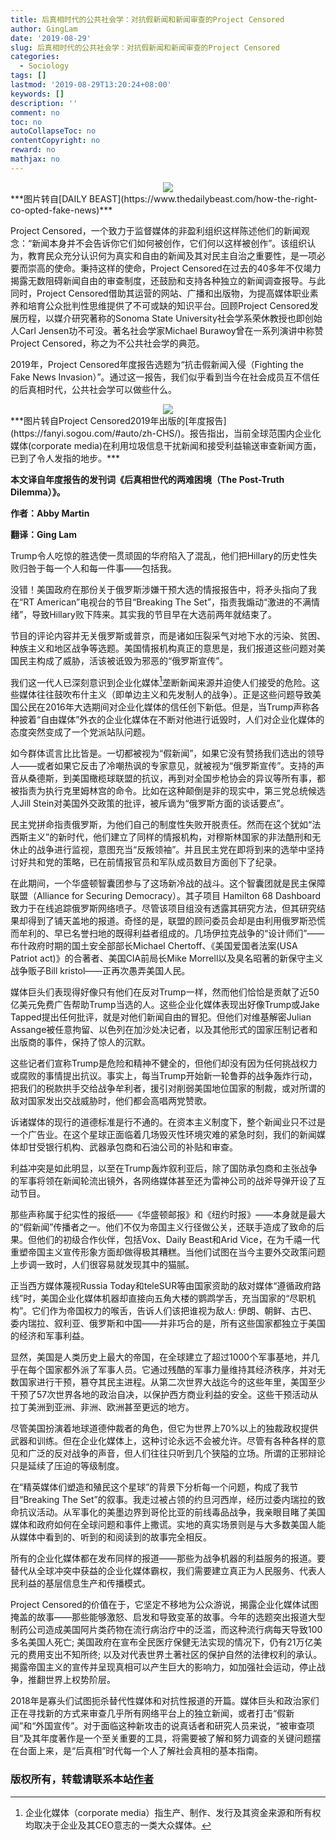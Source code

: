 ```yaml
---
title: 后真相时代的公共社会学：对抗假新闻和新闻审查的Project Censored
author: GingLam
date: '2019-08-29'
slug: 后真相时代的公共社会学：对抗假新闻和新闻审查的Project Censored
categories:
  - Sociology
tags: []
lastmod: '2019-08-29T13:20:24+08:00'
keywords: []
description: ''
comment: no
toc: no
autoCollapseToc: no
contentCopyright: no
reward: no
mathjax: no
---
```

<div align=center><img src="https://raw.githubusercontent.com/GingLam/Storage/master/trump1.jpg"></div>
<div align=center>
</div>
***图片转自[DAILY BEAST](https://www.thedailybeast.com/how-the-right-co-opted-fake-news)***

Project Censored，一个致力于监督媒体的非盈利组织这样陈述他们的新闻观念：“新闻本身并不会告诉你它们如何被创作，它们何以这样被创作”。该组织认为，教育民众充分认识何为真实和自由的新闻及其对民主自治之重要性，是一项必要而崇高的使命。秉持这样的使命，Project Censored在过去的40多年不仅竭力揭露无数阻碍新闻自由的审查制度，还鼓励和支持各种独立的新闻调查报导。与此同时，Project Censored借助其运营的网站、广播和出版物，为提高媒体职业素养和培育公众批判性思维提供了不可或缺的知识平台。回顾Project Censored发展历程，以媒介研究著称的Sonoma State University社会学系荣休教授也即创始人Carl Jensen功不可没。著名社会学家Michael Burawoy曾在一系列演讲中称赞Project Censored，称之为不公共社会学的典范。

2019年，Project Censored年度报告选题为“抗击假新闻入侵（Fighting the Fake News Invasion）”。通过这一报告，我们似乎看到当今在社会成员互不信任的后真相时代，公共社会学可以做些什么。

<!--more-->

<div align=center><img src="https://raw.githubusercontent.com/GingLam/Storage/master/project.jpg"></div>
<div align=center>
</div>
***图片转自Project Censored2019年出版的[年度报告](https://fanyi.sogou.com/#auto/zh-CHS/)。报告指出，当前全球范围内企业化媒体(corporate media)在利用垃圾信息干扰新闻和接受利益输送审查新闻方面，已到了令人发指的地步。***

**本文译自年度报告的发刊词《后真相世代的两难困境（The Post-Truth Dilemma）》。**

**作者：Abby Martin**

**翻译：Ging Lam**

Trump令人吃惊的胜选使一贯顽固的华府陷入了混乱，他们把Hillary的历史性失败归咎于每一个人和每一件事——包括我。

没错！美国政府在那份关于俄罗斯涉嫌干预大选的情报报告中，将矛头指向了我在“RT American”电视台的节目“Breaking The Set”，指责我煽动“激进的不满情绪”，导致Hillary败下阵来。其实我的节目早在大选前两年就结束了。

节目的评论内容并无关俄罗斯或普京，而是诸如压裂采气对地下水的污染、贫困、种族主义和地区战争等选题。美国情报机构真正的意思是，我们报道这些问题对美国民主构成了威胁，活该被诋毁为邪恶的“俄罗斯宣传”。

我们这一代人已深刻意识到企业化媒体[^1]垄断新闻来源并迫使人们接受的危险。这些媒体往往鼓吹布什主义（即单边主义和先发制人的战争）。正是这些问题导致美国公民在2016年大选期间对企业化媒体的信任创下新低。但是，当Trump声称各种披着“自由媒体”外衣的企业化媒体在不断对他进行诋毁时，人们对企业化媒体的态度突然变成了一个党派站队问题。

如今群体谎言比比皆是。一切都被视为“假新闻”，如果它没有赞扬我们选出的领导人——或者如果它反击了冷嘲热讽的专家意见，就被视为“俄罗斯宣传”。支持的声音从桑德斯，到美国橄榄球联盟的抗议，再到对全国步枪协会的异议等所有事，都被指责为执行克里姆林宫的命令。比如在这种颠倒是非的现实中，第三党总统候选人Jill Stein对美国外交政策的批评，被斥谪为“俄罗斯方面的谈话要点”。

民主党拼命指责俄罗斯，为他们自己的制度性失败开脱责任。然而在这个犹如“法西斯主义”的新时代，他们建立了同样的情报机构，对穆斯林国家的非法酷刑和无休止的战争进行监视，意图充当“反叛领袖”。并且民主党在即将到来的选举中坚持讨好共和党的策略，已在前情报官员和军队成员数目方面创下了纪录。

在此期间，一个华盛顿智囊团参与了这场新冷战的战斗。这个智囊团就是民主保障联盟（Alliance for Securing Democracy）。其子项目 Hamilton 68 Dashboard致力于在线追踪俄罗斯网络喷子。尽管该项目组没有透露其研究方法，但其研究结果却得到了铺天盖地的报道。奇怪的是，联盟的顾问委员会却是由利用俄罗斯恐慌而牟利的、早已名誉扫地的既得利益者组成的。几场伊拉克战争的“设计师们”——布什政府时期的国土安全部部长Michael Chertoff、《美国爱国者法案(USA Patriot act)》的合著者、美国CIA前局长Mike Morrell以及臭名昭著的新保守主义战争贩子Bill kristol——正再次愚弄美国人民。

媒体巨头们表现得好像只有他们在反对Trump一样，然而他们恰恰是贡献了近50亿美元免费广告帮助Trump当选的人。这些企业化媒体表现出好像Trump或Jake Tapped提出任何批评，就是对他们新闻自由的冒犯。但他们对维基解密Julian Assange被任意拘留、以色列在加沙处决记者，以及其他形式的国家压制记者和出版商的事件，保持了惊人的沉默。

这些记者们宣称Trump是危险和精神不健全的，但他们却没有因为任何挑战权力或腐败的事情提出抗议。事实上，每当Trump开始新一轮鲁莽的战争轰炸行动，把我们的税款拱手交给战争牟利者，援引对削弱美国地位国家的制裁，或对所谓的敌对国家发出交战威胁时，他们都会高唱两党赞歌。

诉诸媒体的现行的道德标准是行不通的。在资本主义制度下，整个新闻业只不过是一个广告业。在这个星球正面临着几场毁灭性环境灾难的紧急时刻，我们的新闻媒体却甘受银行机构、武器承包商和石油公司的补贴和审查。

利益冲突是如此明显，以至在Trump轰炸叙利亚后，除了国防承包商和主张战争的军事将领在新闻轮流出镜外，各网络媒体甚至还为雷神公司的战斧导弹开设了互动节目。

那些声称属于纪实性的报纸——《华盛顿邮报》和《纽约时报》——本身就是最大的“假新闻”传播者之一。他们不仅为帝国主义行径做公关，还联手造成了致命的后果。但他们的初级合作伙伴，包括Vox、Daily Beast和Arid Vice，在为千禧一代重塑帝国主义宣传形象方面却做得极其糟糕。当他们试图在当今主要外交政策问题上步调一致时，人们很容易就发现其中的猫腻。

正当西方媒体蔑视Russia Today和teleSUR等由国家资助的敌对媒体“遵循政府路线”时，美国企业化媒体机器却直接向五角大楼的鹦鹉学舌，充当国家的“尽职机构”。它们作为帝国权力的喉舌，告诉人们该把谁视为敌人: 伊朗、朝鲜、古巴、委内瑞拉、叙利亚、俄罗斯和中国——并非巧合的是，所有这些国家都独立于美国的经济和军事利益。

显然，美国是人类历史上最大的帝国，在全球建立了超过1000个军事基地，并几乎在每个国家都外派了军事人员。它通过残酷的军事力量维持其经济秩序，并对无数国家进行干预，篡夺其民主进程。从第二次世界大战迄今的这些年里，美国至少干预了57次世界各地的政治自决，以保护西方商业利益的安全。这些干预活动从拉丁美洲到亚洲、非洲、欧洲甚至更远的地方。

尽管美国扮演着地球道德仲裁者的角色，但它为世界上70%以上的独裁政权提供武器和训练。但在企业化媒体上，这种讨论永远不会被允许。尽管有各种各样的意见和广泛的反对战争的声音，但人们往往只听到几个狭隘的立场。所谓的正邪辩论只是延续了压迫的等级制度。

在“精英媒体们塑造和殖民这个星球”的背景下分析每一个问题，构成了我节目“Breaking The Set”的叙事。我走过被占领的约旦河西岸，经历过委内瑞拉的致命抗议活动。从军事化的美墨边界到哥伦比亚的前线毒品战争，我亲眼目睹了美国媒体和政府如何在全球问题和事件上撒谎。实地的真实场景则是与大多数美国人能从媒体中看到的、听到的和阅读到的故事完全相反。

所有的企业化媒体都在发布同样的报道——那些为战争机器的利益服务的报道。要替代从全球冲突中获益的企业化媒体霸权，我们需要建立真正为人民服务、代表人民利益的基层信息生产和传播模式。

Project Censored的价值在于，它坚定不移地为公众游说，揭露企业化媒体试图掩盖的故事——那些能够激怒、启发和导致变革的故事。今年的选题突出报道大型制药公司造成美国阿片类药物在流行病治疗中的泛滥，而这种流行病每天导致100多名美国人死亡; 美国政府在宣布全民医疗保健无法实现的情况下，仍有21万亿美元的费用支出不知所终; 以及对代表世界土著社区的保护自然的法律权利的承认。揭露帝国主义的宣传并呈现真相可以产生巨大的影响力，如加强社会运动，停止战争，推翻世界上权势阶层。

2018年是寡头们试图扼杀替代性媒体和对抗性报道的开篇。媒体巨头和政治家们正在寻找新的方式来审查几乎所有网络平台上的独立新闻，或者打击“假新闻”和“外国宣传”。对于面临这种新攻击的说真话者和研究人员来说，“被审查项目”及其年度著作是一个至关重要的工具，将需要被了解和努力调查的关键问题摆在台面上来，是“后真相”时代每一个人了解社会真相的基本指南。

[^1]: 企业化媒体（corporate media）指生产、制作、发行及其资金来源和所有权均取决于企业及其CEO意志的一类大众媒体。

### 版权所有，转载请联系本站[作者](mailto:linj83@mail2.sysu.edu.cn)
